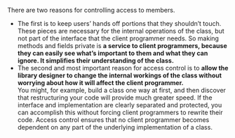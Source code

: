There are two reasons for controlling access to members. 

- The first is to keep users’ hands off portions that they shouldn’t touch. These pieces are necessary for the internal operations of the class, but not part of the interface that the client programmer needs. So making methods and fields private is **a service to client programmers, because they can easily see what’s important to them and what they can ignore. It simplifies their understanding of the class.**
- The second and most important reason for access control is to **allow the library designer to change the internal workings of the class without worrying about how it will affect the client programmer.**   
You might, for example, build a class one way at first, and then discover that restructuring your code will provide much greater speed. If the interface and implementation are clearly separated and protected, you can accomplish this without forcing client programmers to rewrite their code. Access control ensures that no client programmer becomes dependent on any part of the underlying implementation of a class.